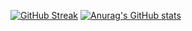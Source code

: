 [![GitHub Streak](https://streak-stats.demolab.com?user=JAQUBA)](https://git.io/streak-stats)
[![Anurag's GitHub stats](https://github-readme-stats.vercel.app/api?username=JAQUBA)](https://github.com/JAQUBA/github-readme-stats)
